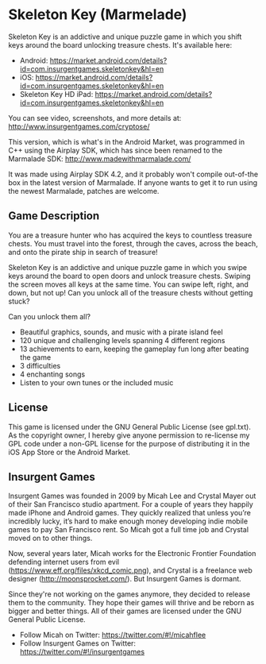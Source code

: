 Skeleton Key (Marmelade)
========================

Skeleton Key is an addictive and unique puzzle game in which you shift keys around the board unlocking treasure chests. It's available here:

* Android: https://market.android.com/details?id=com.insurgentgames.skeletonkey&hl=en
* iOS: https://market.android.com/details?id=com.insurgentgames.skeletonkey&hl=en
* Skeleton Key HD iPad: https://market.android.com/details?id=com.insurgentgames.skeletonkey&hl=en

You can see video, screenshots, and more details at: http://www.insurgentgames.com/cryptose/

This version, which is what's in the Android Market, was programmed in C++ using the Airplay SDK, which has since been renamed to the Marmalade SDK: http://www.madewithmarmalade.com/

It was made using Airplay SDK 4.2, and it probably won't compile out-of-the box in the latest version of Marmalade. If anyone wants to get it to run using the newest Marmalade, patches are welcome.

Game Description
----------------

You are a treasure hunter who has acquired the keys to countless treasure chests. You must travel into the forest, through the caves, across the beach, and onto the pirate ship in search of treasure!

Skeleton Key is an addictive and unique puzzle game in which you swipe keys around the board to open doors and unlock treasure chests. Swiping the screen moves all keys at the same time. You can swipe left, right, and down, but not up! Can you unlock all of the treasure chests without getting stuck?

Can you unlock them all?

* Beautiful graphics, sounds, and music with a pirate island feel
* 120 unique and challenging levels spanning 4 different regions
* 13 achievements to earn, keeping the gameplay fun long after beating the game
* 3 difficulties
* 4 enchanting songs
* Listen to your own tunes or the included music

License
-------

This game is licensed under the GNU General Public License (see gpl.txt). As the copyright owner, I hereby give anyone permission to re-license my GPL code under a non-GPL license for the purpose of distributing it in the iOS App Store or the Android Market.

Insurgent Games
---------------

Insurgent Games was founded in 2009 by Micah Lee and Crystal Mayer out of their San Francisco studio apartment. For a couple of years they happily made iPhone and Android games. They quickly realized that unless you’re incredibly lucky, it’s hard to make enough money developing indie mobile games to pay San Francisco rent. So Micah got a full time job and Crystal moved on to other things.

Now, several years later, Micah works for the Electronic Frontier Foundation defending internet users from evil (https://www.eff.org/files/xkcd_comic.png), and Crystal is a freelance web designer (http://moonsprocket.com/). But Insurgent Games is dormant.

Since they're not working on the games anymore, they decided to release them to the community. They hope their games will thrive and be reborn as bigger and better things. All of their games are licensed under the GNU General Public License.

* Follow Micah on Twitter: https://twitter.com/#!/micahflee
* Follow Insurgent Games on Twitter: https://twitter.com/#!/insurgentgames
